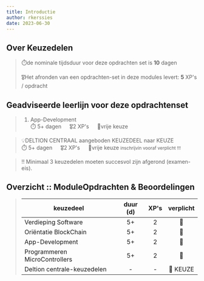 ```yaml
---
title: Introductie
author: rkerssies
date: 2023-06-30
---
```


## Over Keuzedelen
> ⏱️de nominale tijdsduur voor deze opdrachten set is **10** dagen<br>
>
> 🎖️Het afronden van een opdrachten-set in deze modules levert: **5** XP's / opdracht<br>

## Geadviseerde leerlijn voor deze opdrachtenset
> 1. App-Development<br>
> ⏱️ 5+ dagen &emsp; 🎖2 XP's &emsp; 🪽vrije keuze

> 💡DELTION CENTRAAL aangeboden KEUZEDEEL naar KEUZE<br>
> ⏱️ 5+ dagen &emsp; 🎖2 XP's &emsp; 🪽vrije keuze
> <small>inschrijvin vooraf verplicht !!!</small>

> ‼️ Minimaal 3 keuzedelen moeten succesvol zijn afgerond (examen-eis).

##  Overzicht :: ModuleOpdrachten & Beoordelingen
> | **keuzedeel**                 | **duur (d)** | **XP's** | **verplicht** |
> |-------------------------------|:------------:|:----------:|:-------------:|
> | Verdieping Software           |      5+      |     2      |      🪽       |
> | Oriëntatie BlockChain         |      5+      |     2      |      🪽       |
> | App-Development               |      5+      |     2      |      🪽       |
> | Programmeren MicroControllers |      5+      |     2      |      🪽       |
> | Deltion centrale-keuzedelen   |      -       |     -      |   🪽 KEUZE    |


